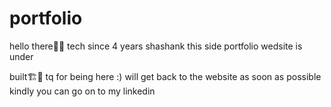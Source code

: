 # portfolio
hello there👋👋 tech since 4 years shashank this side  portfolio wedsite is under 


built🏗️🚧 tq for being here :) will get back to the website as soon as possible 
kindly you can go on to my linkedin 





